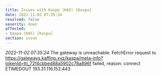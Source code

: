 ```yaml
---
title: Issues with Kaspa (KAS) [Kaspa]
date: 2022-11-02 07:35:24
resolved: false
severity: down
affected:
- Kaspa (KAS) [Kaspa]
section: issue
---
```


*2022-11-02 07:35:24* The gateway is unreachable: FetchError request to https://gateways.kaffinp.xyz/kaspa/meta-info?tokenId=tti_72f4cbbed88a5902c78a896f failed, reason: connect ETIMEDOUT 193.31.116.152:443